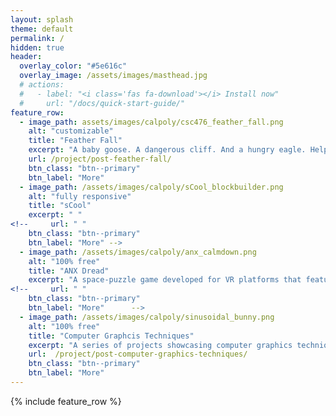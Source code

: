 ```yaml
---
layout: splash
theme: default
permalink: /
hidden: true
header:
  overlay_color: "#5e616c"
  overlay_image: /assets/images/masthead.jpg
  # actions:
  #   - label: "<i class='fas fa-download'></i> Install now"
  #     url: "/docs/quick-start-guide/"
feature_row:
  - image_path: assets/images/calpoly/csc476_feather_fall.png
    alt: "customizable"
    title: "Feather Fall"
    excerpt: "A baby goose. A dangerous cliff. And a hungry eagle. Help guide the chick as it falls down the cliff. _A game that demonstrates computer graphics and rendering techniques._"
    url: /project/post-feather-fall/
    btn_class: "btn--primary"
    btn_label: "More"
  - image_path: /assets/images/calpoly/sCool_blockbuilder.png
    alt: "fully responsive"
    title: "sCool"
    excerpt: " "
<!--     url: " "
    btn_class: "btn--primary"
    btn_label: "More" -->
  - image_path: /assets/images/calpoly/anx_calmdown.png
    alt: "100% free"
    title: "ANX Dread"
    excerpt: "A space-puzzle game developed for VR platforms that features an arduino heart-rate monitor to measure heart-rate throughout the experience."
<!--     url: " "
    btn_class: "btn--primary"
    btn_label: "More"      -->      
  - image_path: /assets/images/calpoly/sinusoidal_bunny.png
    alt: "100% free"
    title: "Computer Graphcis Techniques"
    excerpt: "A series of projects showcasing computer graphics techniques"
    url:  /project/post-computer-graphics-techniques/
    btn_class: "btn--primary"
    btn_label: "More"         
---
```


{% include feature_row %}